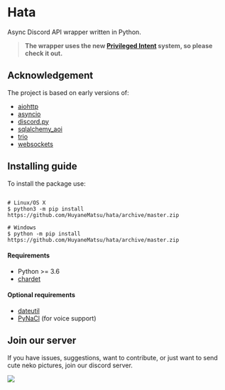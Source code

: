 # Hata

Async Discord API wrapper written in Python.

> **The wrapper uses the new [Privileged Intent](https://github.com/discordapp/discord-api-docs/issues/1363)
> system, so please check it out.**

## Acknowledgement

The project is based on early versions of:
- [aiohttp](https://github.com/aio-libs/aiohttp)
- [asyncio](https://github.com/python/cpython/tree/master/Lib/asyncio)
- [discord.py](https://github.com/Rapptz/discord.py)
- [sqlalchemy_aoi](https://github.com/RazerM/sqlalchemy_aio)
- [trio](https://github.com/python-trio/trio)
- [websockets](https://github.com/aaugustin/websockets)

## Installing guide

To install the package use:

``` shell

# Linux/OS X
$ python3 -m pip install https://github.com/HuyaneMatsu/hata/archive/master.zip

# Windows
$ python -m pip install https://github.com/HuyaneMatsu/hata/archive/master.zip

```

#### Requirements

- Python >= 3.6
- [chardet](https://pypi.python.org/pypi/chardet)

#### Optional requirements

- [dateutil](https://pypi.org/project/python-dateutil/)
- [PyNaCl](https://pypi.org/project/PyNaCl/) (for voice support)

## Join our server

If you have issues, suggestions, want to contribute, or just want to send
cute neko pictures, join our discord server.

[![](https://discordapp.com/api/guilds/388267636661682178/embed.png?style=banner1)](http://discord.gg/3cH2r5d)
